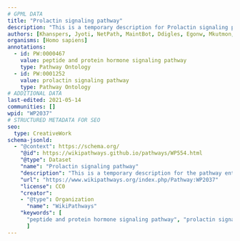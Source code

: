 ```yaml
---
# GPML DATA
title: "Prolactin signaling pathway"
description: "This is a temporary description for Prolactin signaling pathway"
authors: [Khanspers, Jyoti, NetPath, MaintBot, Ddigles, Egonw, Mkutmon, AlexanderPico, Eweitz]
organisms: [Homo sapiens]
annotations:
  - id: PW:0000467
    value: peptide and protein hormone signaling pathway
    type: Pathway Ontology
  - id: PW:0001252
    value: prolactin signaling pathway
    type: Pathway Ontology
# ADDITIONAL DATA
last-edited: 2021-05-14
communities: []
wpid: "WP2037"
# STRUCTURED METADATA FOR SEO
seo:
  type: CreativeWork
schema-jsonld:
  - "@context": https://schema.org/
    "@id": https://wikipathways.github.io/pathways/WP554.html
    "@type": Dataset
    "name": "Prolactin signaling pathway"
    "description": "This is a temporary description for the pathway entitled: Prolactin signaling pathway"
    "url": "https://www.wikipathways.org/index.php/Pathway:WP2037"
    "license": CC0
    "creator":
    - "@type": Organization
      "name": "WikiPathways"
    "keywords": [
      "peptide and protein hormone signaling pathway", "prolactin signaling pathway",
      ]
---
```

